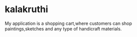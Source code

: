 # kalakruthi
My application is a shopping cart,where customers can shop paintings,sketches and any type of handicraft materials.
